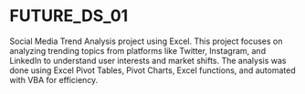 # FUTURE_DS_01
Social Media Trend Analysis project using Excel. This project focuses on analyzing trending topics from platforms like Twitter, Instagram, and LinkedIn to understand user interests and market shifts. The analysis was done using Excel Pivot Tables, Pivot Charts, Excel functions, and automated with VBA for efficiency.
